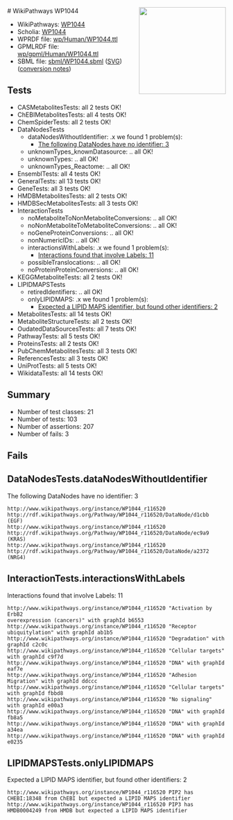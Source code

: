 <img style="float: right; width: 200px" src="../logo.png" />
# WikiPathways WP1044

* WikiPathways: [WP1044](https://identifiers.org/wikipathways:WP1044)
* Scholia: [WP1044](https://scholia.toolforge.org/wikipathways/WP1044)
* WPRDF file: [wp/Human/WP1044.ttl](../wp/Human/WP1044.ttl)
* GPMLRDF file: [wp/gpml/Human/WP1044.ttl](../wp/gpml/Human/WP1044.ttl)
* SBML file: [sbml/WP1044.sbml](../sbml/WP1044.sbml) ([SVG](../sbml/WP1044.svg)) ([conversion notes](../sbml/WP1044.txt))

## Tests
* CASMetabolitesTests: all 2 tests OK!
* ChEBIMetabolitesTests: all 4 tests OK!
* ChemSpiderTests: all 2 tests OK!
* DataNodesTests
    * dataNodesWithoutIdentifier: .x we found 1 problem(s):
        * [The following DataNodes have no identifier: 3](#d2d32fa2)
    * unknownTypes_knownDatasource: .. all OK!
    * unknownTypes: .. all OK!
    * unknownTypes_Reactome: .. all OK!
* EnsemblTests: all 4 tests OK!
* GeneralTests: all 13 tests OK!
* GeneTests: all 3 tests OK!
* HMDBMetabolitesTests: all 2 tests OK!
* HMDBSecMetabolitesTests: all 3 tests OK!
* InteractionTests
    * noMetaboliteToNonMetaboliteConversions: .. all OK!
    * noNonMetaboliteToMetaboliteConversions: .. all OK!
    * noGeneProteinConversions: .. all OK!
    * nonNumericIDs: .. all OK!
    * interactionsWithLabels: .x we found 1 problem(s):
        * [Interactions found that involve Labels: 11](#fe97a8b9)
    * possibleTranslocations: .. all OK!
    * noProteinProteinConversions: .. all OK!
* KEGGMetaboliteTests: all 2 tests OK!
* LIPIDMAPSTests
    * retiredIdentifiers: .. all OK!
    * onlyLIPIDMAPS: .x we found 1 problem(s):
        * [Expected a LIPID MAPS identifier, but found other identifiers: 2](#48cc60b9)
* MetabolitesTests: all 14 tests OK!
* MetaboliteStructureTests: all 2 tests OK!
* OudatedDataSourcesTests: all 7 tests OK!
* PathwayTests: all 5 tests OK!
* ProteinsTests: all 2 tests OK!
* PubChemMetabolitesTests: all 3 tests OK!
* ReferencesTests: all 3 tests OK!
* UniProtTests: all 5 tests OK!
* WikidataTests: all 14 tests OK!


## Summary

* Number of test classes: 21
* Number of tests: 103
* Number of assertions: 207
* Number of fails: 3

## Fails

<a name="d2d32fa2" />

## DataNodesTests.dataNodesWithoutIdentifier

The following DataNodes have no identifier: 3
```
http://www.wikipathways.org/instance/WP1044_r116520 http://rdf.wikipathways.org/Pathway/WP1044_r116520/DataNode/d1cbb (EGF)
http://www.wikipathways.org/instance/WP1044_r116520 http://rdf.wikipathways.org/Pathway/WP1044_r116520/DataNode/ec9a9 (KRAS)
http://www.wikipathways.org/instance/WP1044_r116520 http://rdf.wikipathways.org/Pathway/WP1044_r116520/DataNode/a2372 (NRG4)
```

<a name="fe97a8b9" />

## InteractionTests.interactionsWithLabels

Interactions found that involve Labels: 11
```
http://www.wikipathways.org/instance/WP1044_r116520 "Activation by ErbB2
overexpression (cancers)" with graphId b6553
http://www.wikipathways.org/instance/WP1044_r116520 "Receptor ubiquitylation" with graphId ab1b5
http://www.wikipathways.org/instance/WP1044_r116520 "Degradation" with graphId c2c0c
http://www.wikipathways.org/instance/WP1044_r116520 "Cellular targets" with graphId c9f7d
http://www.wikipathways.org/instance/WP1044_r116520 "DNA" with graphId eaf7e
http://www.wikipathways.org/instance/WP1044_r116520 "Adhesion
Migration" with graphId ddccc
http://www.wikipathways.org/instance/WP1044_r116520 "Cellular targets" with graphId fbbd8
http://www.wikipathways.org/instance/WP1044_r116520 "No signaling" with graphId e00a3
http://www.wikipathways.org/instance/WP1044_r116520 "DNA" with graphId fb8a5
http://www.wikipathways.org/instance/WP1044_r116520 "DNA" with graphId a34ea
http://www.wikipathways.org/instance/WP1044_r116520 "DNA" with graphId e0235
```

<a name="48cc60b9" />

## LIPIDMAPSTests.onlyLIPIDMAPS

Expected a LIPID MAPS identifier, but found other identifiers: 2
```
http://www.wikipathways.org/instance/WP1044_r116520 PIP2 has CHEBI:18348 from ChEBI but expected a LIPID MAPS identifier
http://www.wikipathways.org/instance/WP1044_r116520 PIP3 has HMDB0004249 from HMDB but expected a LIPID MAPS identifier
```

